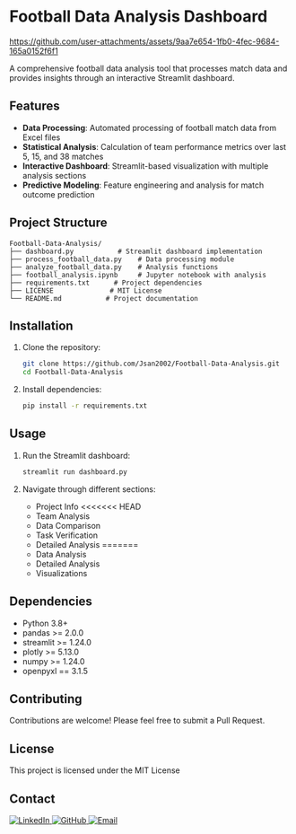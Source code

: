 # Football Data Analysis Dashboard

https://github.com/user-attachments/assets/9aa7e654-1fb0-4fec-9684-165a0152f6f1

A comprehensive football data analysis tool that processes match data and provides insights through an interactive Streamlit dashboard.

## Features

- **Data Processing**: Automated processing of football match data from Excel files
- **Statistical Analysis**: Calculation of team performance metrics over last 5, 15, and 38 matches
- **Interactive Dashboard**: Streamlit-based visualization with multiple analysis sections
- **Predictive Modeling**: Feature engineering and analysis for match outcome prediction

## Project Structure

```
Football-Data-Analysis/
├── dashboard.py           # Streamlit dashboard implementation
├── process_football_data.py    # Data processing module
├── analyze_football_data.py    # Analysis functions
├── football_analysis.ipynb     # Jupyter notebook with analysis
├── requirements.txt      # Project dependencies
├── LICENSE              # MIT License
└── README.md           # Project documentation
```

## Installation

1. Clone the repository:
   ```bash
   git clone https://github.com/Jsan2002/Football-Data-Analysis.git
   cd Football-Data-Analysis
   ```

2. Install dependencies:
   ```bash
   pip install -r requirements.txt
   ```

## Usage

1. Run the Streamlit dashboard:
   ```bash
   streamlit run dashboard.py
   ```

2. Navigate through different sections:
   - Project Info
<<<<<<< HEAD
   - Team Analysis
   - Data Comparison
   - Task Verification
   - Detailed Analysis
=======
   - Data Analysis
   - Detailed Analysis
   - Visualizations

## Dependencies

- Python 3.8+
- pandas >= 2.0.0
- streamlit >= 1.24.0
- plotly >= 5.13.0
- numpy >= 1.24.0
- openpyxl == 3.1.5

## Contributing

Contributions are welcome! Please feel free to submit a Pull Request.

## License

This project is licensed under the MIT License

## Contact

<div class="social-links">
    <a href="https://www.linkedin.com/in/sanket-jagtap-966116283/" target="_blank">
        <img src="https://img.shields.io/badge/LinkedIn-0077B5?style=for-the-badge&logo=linkedin&logoColor=white" alt="LinkedIn">
    </a>
    <a href="https://github.com/Jsan2002" target="_blank">
        <img src="https://img.shields.io/badge/GitHub-100000?style=for-the-badge&logo=github&logoColor=white" alt="GitHub">
    </a>
    <a href="mailto:sanketjagtap2002@gmail.com">
        <img src="https://img.shields.io/badge/Email-D14836?style=for-the-badge&logo=gmail&logoColor=white" alt="Email">
    </a>
</div>

